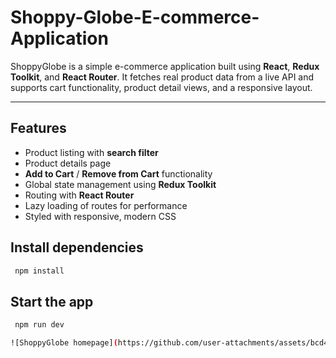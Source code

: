 # Shoppy-Globe-E-commerce-Application

ShoppyGlobe is a simple e-commerce application built using **React**, **Redux Toolkit**, and **React Router**. It fetches real product data from a live API and supports cart functionality, product detail views, and a responsive layout.

---

##  Features

-  Product listing with **search filter**
-  Product details page
-  **Add to Cart** / **Remove from Cart** functionality
-  Global state management using **Redux Toolkit**
-  Routing with **React Router**
-  Lazy loading of routes for performance 
-  Styled with responsive, modern CSS


 ## Install dependencies
 ```bash
  npm install
  ```
  ## Start the app
  ```bash
   npm run dev

![ShoppyGlobe homepage](https://github.com/user-attachments/assets/bcd439ab-1397-473f-aa22-79ebb86cc9bf)

